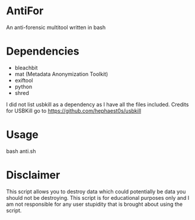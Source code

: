 # AntiFor
An anti-forensic multitool written in bash

# Dependencies
- bleachbit
- mat (Metadata Anonymization Toolkit)
- exiftool
- python
- shred

I did not list usbkill as a dependency as I have all the files included.
Credits for USBKill go to https://github.com/hephaest0s/usbkill

# Usage
bash anti.sh

# Disclaimer
This script allows you to destroy data which could potentially be data you should not be destroying. This script is for educational purposes only and I am not responsible for any user stupidity that is brought about using the script.
